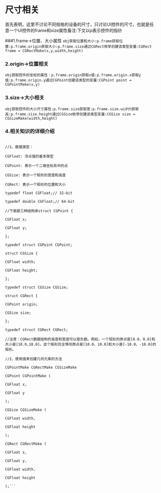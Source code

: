# 尺寸相关

 首先表明，这里不讨论不同规格的设备的尺寸，只讨论UI控件的尺寸。也就是任意一个UI控件的frame和size属性备注:下文以p表示控件的指针

###1.frame→位置、大小属性
 ```obj获取位置和大小:p.frame获取位置:p.frame.origin获取大小:p.frame.size通过CGRect枚举创建该类型变量:CGRect frame = CGRectMake(x,y,width,height)```

### 2.origin→位置相关
 ```obj获取控件的坐标的属性：p.frame.origin获取x值:p.frame.origin.x获取y值:p.frame.origin.y通过CGPoint创建该类型的变量:CGPoint point = CGPointMake(x,y) ```
### 3.size→大小相关
 ```obj获取控件的大小尺寸属性:p.frame.size获取宽:p.frame.size.width获取高:p.frame.size.height通过CGSize枚举创建该类型变量:CGSize size = CGSizeMake(width,height)```

### 4.相关知识的详细介绍

 ```obj

//1、数据类型：

CGFloat: 浮点值的基本类型

CGPoint: 表示一个二维坐标系中的点

CGSize: 表示一个矩形的宽度和高度

CGRect: 表示一个矩形的位置和大小

typedef float CGFloat;// 32-bit

typedef double CGFloat;// 64-bit

//下面是三种结构体struct CGPoint {

 CGFloat x;

 CGFloat y;

};

typedef struct CGPoint CGPoint;

struct CGSize {

 CGFloat width;

 CGFloat height;

};

typedef struct CGSize CGSize;

struct CGRect {

 CGPoint origin;

 CGSize size;

};

typedef struct CGRect CGRect;

//注意：CGRect数据结构的高度和宽度可以是负数。例如，一个矩形的原点是[0.0，0.0]和大小是[10.0,10.0]。这个矩形完全等同原点是[10.0，10.0]和大小是[-10.0，-10.0]的矩形。

//2、使用值来创建几何元素的方法

CGPointMake CGRectMake CGSizeMake

CGPoint CGPointMake (

 CGFloat x,

 CGFloat y

);

CGSize CGSizeMake (

 CGFloat width,

 CGFloat height

);

CGRect CGRectMake (

 CGFloat x,

 CGFloat y,

 CGFloat width,

 CGFloat height

);```


